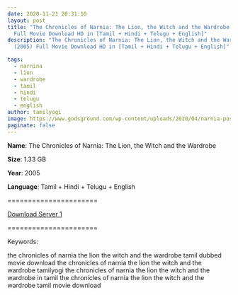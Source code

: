 ```yaml
---
date: 2020-11-21 20:31:10
layout: post
title: "The Chronicles of Narnia: The Lion, the Witch and the Wardrobe (2005)
  Full Movie Download HD in [Tamil + Hindi + Telugu + English]"
description: "The Chronicles of Narnia: The Lion, the Witch and the Wardrobe
  (2005) Full Movie Download HD in [Tamil + Hindi + Telugu + English]"

tags:
  - narnina
  - lion
  - wardrobe
  - tamil
  - hindi
  - telugu
  - english
author: tamilyogi
image: https://www.godsground.com/wp-content/uploads/2020/04/narnia-poster-wide.jpg
paginate: false
---
```

**Name**: The Chronicles of Narnia: The Lion, the Witch and the Wardrobe

**Size**: 1.33 GB

**Year**: 2005

**Language**: Tamil + Hindi + Telugu + English

\======================

[Download Server 1](https://mega.nz/file/kslknS6J#UVfTczoEBB16bOo0KAEH40SIKDcMvDjnR-6Gsyftmfc)

[](https://mega.nz/file/kslknS6J#UVfTczoEBB16bOo0KAEH40SIKDcMvDjnR-6Gsyftmfc)======================

Keywords:

the chronicles of narnia the lion the witch and the wardrobe tamil dubbed movie download
the chronicles of narnia the lion the witch and the wardrobe tamilyogi
the chronicles of narnia the lion the witch and the wardrobe in tamil
the chronicles of narnia the lion the witch and the wardrobe tamil movie download
